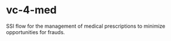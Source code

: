 # vc-4-med
SSI flow for the management of medical prescriptions to minimize opportunities for frauds.
